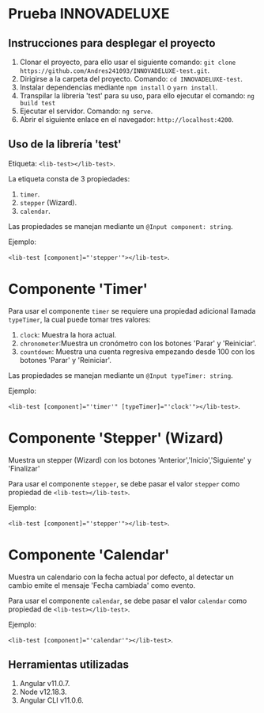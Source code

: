 # Prueba INNOVADELUXE

## Instrucciones para desplegar el proyecto

1. Clonar el proyecto, para ello usar el siguiente comando: `git clone https://github.com/Andres241093/INNOVADELUXE-test.git`.
2. Dirigirse a la carpeta del proyecto. Comando: `cd INNOVADELUXE-test`.
3. Instalar dependencias mediante `npm install` o `yarn install`.
4. Transpilar la libreria 'test' para su uso, para ello ejecutar el comando: `ng build test`
5. Ejecutar el servidor. Comando: `ng serve`.
6. Abrir el siguiente enlace en el navegador: `http://localhost:4200`.

## Uso de la librería 'test'

Etiqueta: `<lib-test></lib-test>`.

La etiqueta consta de 3 propiedades: 

1. `timer`.
2. `stepper` (Wizard).
3. `calendar`.

Las propiedades se manejan mediante un `@Input component: string`.

Ejemplo:

`<lib-test [component]="'stepper'"></lib-test>`.

# Componente 'Timer'

Para usar el componente `timer` se requiere una propiedad adicional llamada `typeTimer`, la cual puede tomar tres valores:

1. `clock`: Muestra la hora actual.
2. `chronometer`:Muestra un cronómetro con los botones 'Parar' y 'Reiniciar'.
3. `countdown`: Muestra una cuenta regresiva empezando desde 100 con los botones 'Parar' y 'Reiniciar'.

Las propiedades se manejan mediante un `@Input typeTimer: string`.

Ejemplo:

`<lib-test [component]="'timer'" [typeTimer]="'clock'"></lib-test>`.


# Componente 'Stepper' (Wizard)

Muestra un stepper (Wizard) con los botones 'Anterior','Inicio','Siguiente' y 'Finalizar'

Para usar el componente `stepper`, se debe pasar el valor `stepper` como propiedad de `<lib-test></lib-test>`.

Ejemplo:

`<lib-test [component]="'stepper'"></lib-test>`.

# Componente 'Calendar'

Muestra un calendario con la fecha actual por defecto, al detectar un cambio emite el mensaje 'Fecha cambiada' como evento.

Para usar el componente `calendar`, se debe pasar el valor `calendar` como propiedad de `<lib-test></lib-test>`.

Ejemplo:

`<lib-test [component]="'calendar'"></lib-test>`.


## Herramientas utilizadas

1. Angular v11.0.7.
2. Node v12.18.3.
3. Angular CLI v11.0.6.
